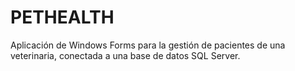 # PETHEALTH
Aplicación de Windows Forms para la gestión de pacientes de una veterinaria, conectada a una base de datos SQL Server.
